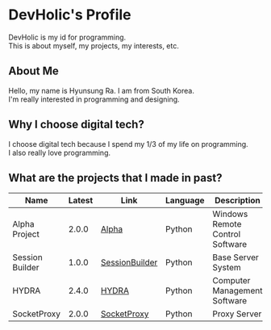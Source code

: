 # DevHolic's Profile
DevHolic is my id for programming.<br>
This is about myself, my projects, my interests, etc.

## About Me
Hello, my name is Hyunsung Ra. I am from South Korea.<br>
I'm really interested in programming and designing.<br>

## Why I choose digital tech?
I choose digital tech because I spend my 1/3 of my life on programming.<br>
I also really love programming.<br>

## What are the projects that I made in past?
| Name | Latest | Link | Language | Description |
| -----| -------| ---- | -------- | ----------- |
| Alpha Project | 2.0.0 | [Alpha](https://github.com/rajashua/Alpha/) | Python | Windows Remote Control Software |
| Session Builder | 1.0.0 | [SessionBuilder](https://github.com/rajashua/SessionBuilder/) | Python | Base Server System |
| HYDRA | 2.4.0 | [HYDRA](https://github.com/nexaofficialcompany/HYDRA) | Python | Computer Management Software |
| SocketProxy | 2.0.0 | [SocketProxy](https://github.com/nexaofficialcompany/SocketProxy) | Python | Proxy Server |
